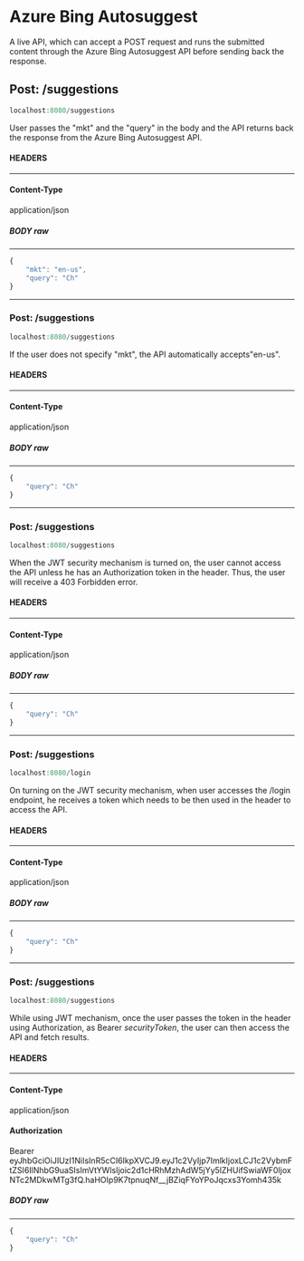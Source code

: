 # Azure Bing Autosuggest
A live API, which can accept a POST request and runs the submitted content through the Azure Bing Autosuggest API before sending back the response.

## Post: /suggestions 
```javascript
localhost:8080/suggestions
```
User passes the "mkt" and the "query" in the body and the API returns back the response from the Azure Bing Autosuggest API.

#### HEADERS
----------
#### Content-Type
application/json

##### BODY  raw
----------

```javascript
{
	"mkt": "en-us",
	"query": "Ch"
}
```

----------

### Post: /suggestions 
```javascript
localhost:8080/suggestions
```

If the user does not specify "mkt", the API automatically accepts"en-us".

#### HEADERS
----------
#### Content-Type
application/json

##### BODY  raw
----------

```javascript
{
	"query": "Ch"
}
```

----------

### Post: /suggestions 
```javascript
localhost:8080/suggestions
```
When the JWT security mechanism is turned on, the user cannot access the API unless he has an Authorization token in the header. Thus, the user will receive a 403 Forbidden error.

#### HEADERS
----------
#### Content-Type
application/json

##### BODY  raw
----------

```javascript
{
	"query": "Ch"
}
```

----------

### Post: /suggestions 
```javascript
localhost:8080/login
```
On turning on the JWT security mechanism, when user accesses the /login endpoint, he receives a token which needs to be then used in the header to access the API.

#### HEADERS
----------
#### Content-Type
application/json

##### BODY  raw
----------

```javascript
{
	"query": "Ch"
}
```

----------

### Post: /suggestions 
```javascript
localhost:8080/suggestions
```
While using JWT mechanism, once the user passes the token in the header using Authorization, as Bearer *securityToken*, the user can then access the API and fetch results.

#### HEADERS
----------
#### Content-Type
application/json

#### Authorization

Bearer eyJhbGciOiJIUzI1NiIsInR5cCI6IkpXVCJ9.eyJ1c2VyIjp7ImlkIjoxLCJ1c2VybmFtZSI6IlNhbG9uaSIsImVtYWlsIjoic2d1cHRhMzhAdW5jYy5lZHUifSwiaWF0IjoxNTc2MDkwMTg3fQ.haHOIp9K7tpnuqNf__jBZiqFYoYPoJqcxs3Yomh435k
##### BODY  raw
----------

```javascript
{
	"query": "Ch"
}
```
